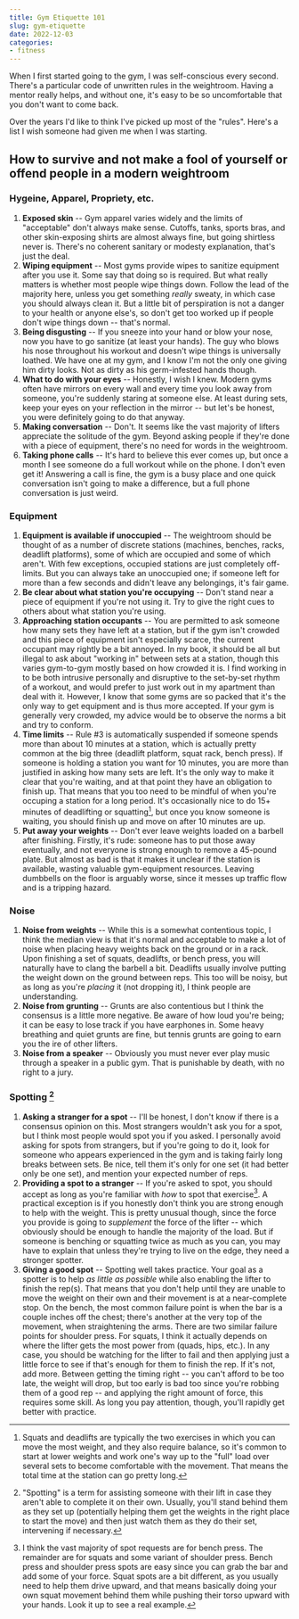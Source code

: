 ```yaml
---
title: Gym Etiquette 101
slug: gym-etiquette
date: 2022-12-03
categories:
- fitness
---
```


When I first started going to the gym, I was self-conscious every second.
There's a particular code of unwritten rules in the weightroom.
Having a mentor really helps, and without one, it's easy to be so uncomfortable that you don't want to come back.

Over the years I'd like to think I've picked up most of the "rules".
Here's a list I wish someone had given me when I was starting.

<!--more--> 

## How to survive and not make a fool of yourself or offend people in a modern weightroom

### Hygeine, Apparel, Propriety, etc.

1. **Exposed skin** -- Gym apparel varies widely and the limits of "acceptable" don't always make sense. Cutoffs, tanks, sports bras, and other skin-exposing shirts are almost always fine, but going shirtless never is. There's no coherent sanitary or modesty explanation, that's just the deal.
1. **Wiping equipment** -- Most gyms provide wipes to sanitize equipment after you use it. Some say that doing so is required. But what really matters is whether most people wipe things down. Follow the lead of the majority here, unless you get something *really* sweaty, in which case you should always clean it. But a little bit of perspiration is not a danger to your health or anyone else's, so don't get too worked up if people don't wipe things down -- that's normal.
1. **Being disgusting** -- If you sneeze into your hand or blow your nose, now you have to go sanitize (at least your hands).
The guy who blows his nose throughout his workout and doesn't wipe things is universally loathed.
We have one at my gym, and I know I'm not the only one giving him dirty looks.
Not as dirty as his germ-infested hands though.
1. **What to do with your eyes** -- Honestly, I wish I knew. Modern gyms often have mirrors on every wall and every time you look away from someone, you're suddenly staring at someone else.
At least during sets, keep your eyes on your reflection in the mirror -- but let's be honest, you were definitely going to do that anyway.
1. **Making conversation** -- Don't.
It seems like the vast majority of lifters appreciate the solitude of the gym.
Beyond asking people if they're done with a piece of equipment, there's no need for words in the weightroom.
1. **Taking phone calls** -- It's hard to believe this ever comes up, but once a month I see someone do a full workout while on the phone.
I don't even get it!
Answering a call is fine, the gym is a busy place and one quick conversation isn't going to make a difference, but a full phone conversation is just weird.


### Equipment

1. **Equipment is available if unoccupied** -- The weightroom should be thought of as a number of discrete stations (machines, benches, racks, deadlift platforms), some of which are occupied and some of which aren't.
With few exceptions, occupied stations are just completely off-limits.
But you can always take an unoccupied one; if someone left for more than a few seconds and didn't leave any belongings, it's fair game.
1. **Be clear about what station you're occupying** -- Don't stand near a piece of equipment if you're not using it.
Try to give the right cues to others about what station you're using.
1. **Approaching station occupants** -- You are permitted to ask someone how many sets they have left at a station, but if the gym isn't crowded and this piece of equipment isn't especially scarce, the current occupant may rightly be a bit annoyed.
In my book, it should be all but illegal to ask about "working in" between sets at a station, though this varies gym-to-gym mostly based on how crowded it is.
I find working in to be both intrusive personally and disruptive to the set-by-set rhythm of a workout, and would prefer to just work out in my apartment than deal with it.
However, I know that some gyms are so packed that it's the only way to get equipment and is thus more accepted.
If your gym is generally very crowded, my advice would be to observe the norms a bit and try to conform.
1. **Time limits** -- Rule #3 is automatically suspended if someone spends more than about 10 minutes at a station, which is actually pretty common at the big three (deadlift platform, squat rack, bench press).
If someone is holding a station you want for 10 minutes, you are more than justified in asking how many sets are left.
It's the only way to make it clear that you're waiting, and at that point they have an obligation to finish up.
That means that you too need to be mindful of when you're occuping a station for a long period.
It's occasionally nice to do 15+ minutes of deadlifting or squatting[^1], but once you know someone is waiting, you should finish up and move on after 10 minutes are up.
1. **Put away your weights** -- Don't ever leave weights loaded on a barbell after finishing.
Firstly, it's rude: someone has to put those away eventually, and not everyone is strong enough to remove a 45-pound plate.
But almost as bad is that it makes it unclear if the station is available, wasting valuable gym-equipment resources.
Leaving dumbbells on the floor is arguably worse, since it messes up traffic flow and is a tripping hazard.

### Noise

1. **Noise from weights** -- While this is a somewhat contentious topic, I think the median view is that it's normal and acceptable to make a lot of noise when placing heavy weights back on the ground or in a rack.
Upon finishing a set of squats, deadlifts, or bench press, you will naturally have to clang the barbell a bit.
Deadlifts usually involve putting the weight down on the ground between reps.
This too will be noisy, but as long as you're *placing* it (not dropping it), I think people are understanding.
1. **Noise from grunting** -- Grunts are also contentious but I think the consensus is a little more negative.
Be aware of how loud you're being; it can be easy to lose track if you have earphones in.
Some heavy breathing and quiet grunts are fine, but tennis grunts are going to earn you the ire of other lifters.
1. **Noise from a speaker** -- Obviously you must never ever play music through a speaker in a public gym.
That is punishable by death, with no right to a jury.


### Spotting [^2]

1. **Asking a stranger for a spot** -- I'll be honest, I don't know if there is a consensus opinion on this.
Most strangers wouldn't ask you for a spot, but I think most people would spot you if you asked.
I personally avoid asking for spots from strangers, but if you're going to do it, look for someone who appears experienced in the gym and is taking fairly long breaks between sets.
Be nice, tell them it's only for one set (it had better only be one set), and mention your expected number of reps.
1. **Providing a spot to a stranger** -- If you're asked to spot, you should accept as long as you're familiar with *how* to spot that exercise[^3].
A practical exception is if you honestly don't think you are strong enough to help with the weight.
This is pretty unusual though, since the force you provide is going to *supplement* the force of the lifter -- which obviously should be enough to handle the majority of the load.
But if someone is benching or squatting twice as much as you can, you may have to explain that unless they're trying to live on the edge, they need a stronger spotter.
1. **Giving a good spot** -- Spotting well takes practice.
Your goal as a spotter is to help *as little as possible* while also enabling the lifter to finish the rep(s).
That means that you don't help until they are unable to move the weight on their own and their movement is at a near-complete stop.
On the bench, the most common failure point is when the bar is a couple inches off the chest; there's another at the very top of the movement, when straightening the arms.
There are two similar failure points for shoulder press.
For squats, I think it actually depends on where the lifter gets the most power from (quads, hips, etc.).
In any case, you should be watching for the lifter to fail and then applying just a little force to see if that's enough for them to finish the rep.
If it's not, add more.
Between getting the timing right --
you can't afford to be too late, the weight will drop, but too early is bad too since you're robbing them of a good rep --
and applying the right amount of force, this requires some skill.
As long you pay attention, though, you'll rapidly get better with practice.


[^1]: Squats and deadlifts are typically the two exercises in which you can move the most weight, and they also require balance, so it's common to start at lower weights and work one's way up to the "full" load over several sets to become comfortable with the movement. That means the total time at the station can go pretty long.
[^2]: "Spotting" is a term for assisting someone with their lift in case they aren't able to complete it on their own. Usually, you'll stand behind them as they set up (potentially helping them get the weights in the right place to start the move) and then just watch them as they do their set, intervening if necessary.
[^3]: I think the vast majority of spot requests are for bench press. The remainder are for squats and some variant of shoulder press. Bench press and shoulder press spots are easy since you can grab the bar and add some of your force. Squat spots are a bit different, as you usually need to help them drive upward, and that means basically doing your own squat movement behind them while pushing their torso upward with your hands. Look it up to see a real example.

